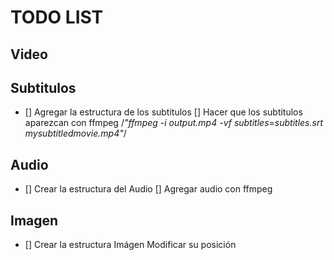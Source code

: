 # TODO LIST

## Video

## Subtitulos

- [] Agregar la estructura de los subtitulos
    [] Hacer que los subtitulos aparezcan con ffmpeg
        /*"ffmpeg -i output.mp4 -vf subtitles=subtitles.srt mysubtitledmovie.mp4"*/	

## Audio

- [] Crear la estructura del Audio
    [] Agregar audio con ffmpeg

## Imagen

- [] Crear la estructura Imágen
    Modificar su posición
